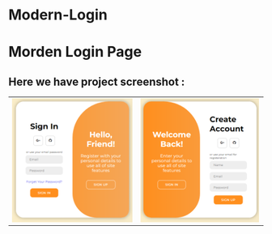 # Modern-Login
# Morden Login Page
## Here we have project screenshot :

<div align="center">
  <table>
    <tr>
      <td><img src="images/ReadmeImg.png" alt="ImageInitial" width="400"></td>
      <td><img src="images/ReadmeImg2.png" alt="ImageInitial2" width="400"></td>
    </tr>
  </table>
</div>
